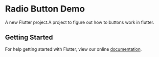 # Radio Button Demo

A new Flutter project.A project to figure out how to buttons work in flutter.

## Getting Started

For help getting started with Flutter, view our online
[documentation](https://flutter.io/).
